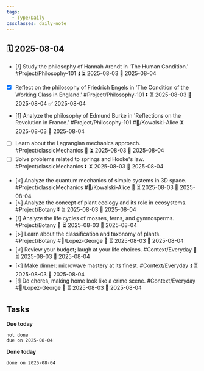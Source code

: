 ```yaml
---
tags:
  - Type/Daily
cssclasses: daily-note
---
```


## 🗓️ 2025-08-04

- [/] Study the philosophy of Hannah Arendt in 'The Human Condition.' #Project/Philosophy-101 ⏫ ⏳ 2025-08-03 📅 2025-08-04
- [x] Reflect on the philosophy of Friedrich Engels in 'The Condition of the Working Class in England.' #Project/Philosophy-101 ⏬ ⏳ 2025-08-03 📅 2025-08-04 ✅ 2025-08-04
- [f] Analyze the philosophy of Edmund Burke in 'Reflections on the Revolution in France.' #Project/Philosophy-101 #👤/Kowalski-Alice ⏳ 2025-08-03 📅 2025-08-04
- [ ] Learn about the Lagrangian mechanics approach. #Project/classicMechanics 🔼 ⏳ 2025-08-03 📅 2025-08-04
- [ ] Solve problems related to springs and Hooke's law. #Project/classicMechanics ⏬ ⏳ 2025-08-03 📅 2025-08-04
- [<] Analyze the quantum mechanics of simple systems in 3D space. #Project/classicMechanics #👤/Kowalski-Alice 🔽 ⏳ 2025-08-03 📅 2025-08-04
- [>] Analyze the concept of plant ecology and its role in ecosystems. #Project/Botany ⏬ ⏳ 2025-08-03 📅 2025-08-04
- [/] Analyze the life cycles of mosses, ferns, and gymnosperms. #Project/Botany 🔼 ⏳ 2025-08-03 📅 2025-08-04
- [>] Learn about the classification and taxonomy of plants. #Project/Botany #👤/Lopez-George 🔺 ⏳ 2025-08-03 📅 2025-08-04
- [<] Review your budget; laugh at your life choices. #Context/Everyday 🔽 ⏳ 2025-08-03 📅 2025-08-04
- [<] Make dinner: microwave mastery at its finest. #Context/Everyday ⏫ ⏳ 2025-08-03 📅 2025-08-04
- [!] Do chores, making home look like a crime scene. #Context/Everyday #👤/Lopez-George 🔺 ⏳ 2025-08-03 📅 2025-08-04

## Tasks

**Due today**

```tasks
not done
due on 2025-08-04
```

**Done today**

```tasks
done on 2025-08-04
```
            